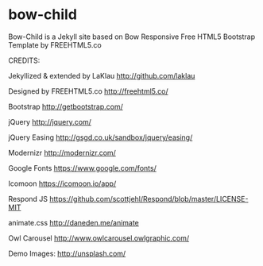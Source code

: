 # bow-child

Bow-Child is a Jekyll site based on Bow Responsive Free HTML5 Bootstrap Template by FREEHTML5.co


CREDITS:

Jekyllized & extended by LaKlau 
http://github.com/laklau

Designed by FREEHTML5.co
http://freehtml5.co/

Bootstrap
http://getbootstrap.com/

jQuery
http://jquery.com/

jQuery Easing
http://gsgd.co.uk/sandbox/jquery/easing/

Modernizr
http://modernizr.com/

Google Fonts
https://www.google.com/fonts/

Icomoon
https://icomoon.io/app/

Respond JS
https://github.com/scottjehl/Respond/blob/master/LICENSE-MIT

animate.css
http://daneden.me/animate

Owl Carousel
http://www.owlcarousel.owlgraphic.com/

Demo Images:
http://unsplash.com/
